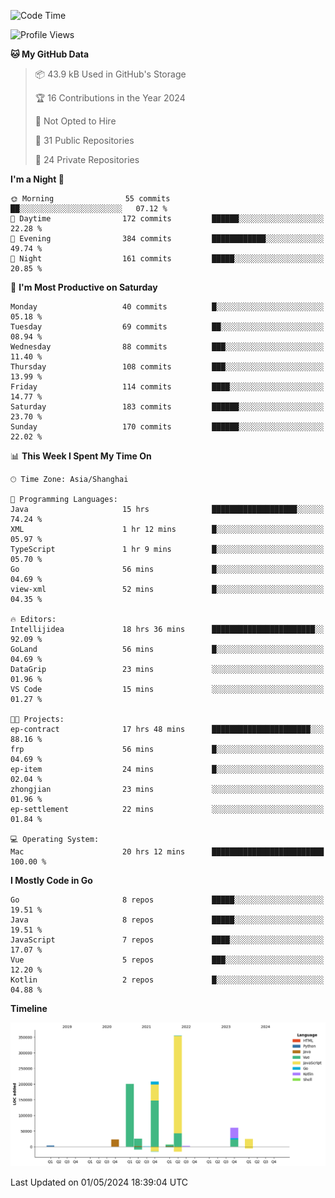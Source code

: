 <!--START_SECTION:waka-->
![Code Time](http://img.shields.io/badge/Code%20Time-2%2C341%20hrs%2046%20mins-blue)

![Profile Views](http://img.shields.io/badge/Profile%20Views-1-blue)

**🐱 My GitHub Data** 

> 📦 43.9 kB Used in GitHub's Storage 
 > 
> 🏆 16 Contributions in the Year 2024
 > 
> 🚫 Not Opted to Hire
 > 
> 📜 31 Public Repositories 
 > 
> 🔑 24 Private Repositories 
 > 
**I'm a Night 🦉** 

```text
🌞 Morning                55 commits          ██░░░░░░░░░░░░░░░░░░░░░░░   07.12 % 
🌆 Daytime                172 commits         ██████░░░░░░░░░░░░░░░░░░░   22.28 % 
🌃 Evening                384 commits         ████████████░░░░░░░░░░░░░   49.74 % 
🌙 Night                  161 commits         █████░░░░░░░░░░░░░░░░░░░░   20.85 % 
```
📅 **I'm Most Productive on Saturday** 

```text
Monday                   40 commits          █░░░░░░░░░░░░░░░░░░░░░░░░   05.18 % 
Tuesday                  69 commits          ██░░░░░░░░░░░░░░░░░░░░░░░   08.94 % 
Wednesday                88 commits          ███░░░░░░░░░░░░░░░░░░░░░░   11.40 % 
Thursday                 108 commits         ███░░░░░░░░░░░░░░░░░░░░░░   13.99 % 
Friday                   114 commits         ████░░░░░░░░░░░░░░░░░░░░░   14.77 % 
Saturday                 183 commits         ██████░░░░░░░░░░░░░░░░░░░   23.70 % 
Sunday                   170 commits         ██████░░░░░░░░░░░░░░░░░░░   22.02 % 
```


📊 **This Week I Spent My Time On** 

```text
🕑︎ Time Zone: Asia/Shanghai

💬 Programming Languages: 
Java                     15 hrs              ███████████████████░░░░░░   74.24 % 
XML                      1 hr 12 mins        █░░░░░░░░░░░░░░░░░░░░░░░░   05.97 % 
TypeScript               1 hr 9 mins         █░░░░░░░░░░░░░░░░░░░░░░░░   05.70 % 
Go                       56 mins             █░░░░░░░░░░░░░░░░░░░░░░░░   04.69 % 
view-xml                 52 mins             █░░░░░░░░░░░░░░░░░░░░░░░░   04.35 % 

🔥 Editors: 
Intellijidea             18 hrs 36 mins      ███████████████████████░░   92.09 % 
GoLand                   56 mins             █░░░░░░░░░░░░░░░░░░░░░░░░   04.69 % 
DataGrip                 23 mins             ░░░░░░░░░░░░░░░░░░░░░░░░░   01.96 % 
VS Code                  15 mins             ░░░░░░░░░░░░░░░░░░░░░░░░░   01.27 % 

🐱‍💻 Projects: 
ep-contract              17 hrs 48 mins      ██████████████████████░░░   88.16 % 
frp                      56 mins             █░░░░░░░░░░░░░░░░░░░░░░░░   04.69 % 
ep-item                  24 mins             █░░░░░░░░░░░░░░░░░░░░░░░░   02.04 % 
zhongjian                23 mins             ░░░░░░░░░░░░░░░░░░░░░░░░░   01.96 % 
ep-settlement            22 mins             ░░░░░░░░░░░░░░░░░░░░░░░░░   01.84 % 

💻 Operating System: 
Mac                      20 hrs 12 mins      █████████████████████████   100.00 % 
```

**I Mostly Code in Go** 

```text
Go                       8 repos             █████░░░░░░░░░░░░░░░░░░░░   19.51 % 
Java                     8 repos             █████░░░░░░░░░░░░░░░░░░░░   19.51 % 
JavaScript               7 repos             ████░░░░░░░░░░░░░░░░░░░░░   17.07 % 
Vue                      5 repos             ███░░░░░░░░░░░░░░░░░░░░░░   12.20 % 
Kotlin                   2 repos             █░░░░░░░░░░░░░░░░░░░░░░░░   04.88 % 
```



**Timeline**

![Lines of Code chart](https://raw.githubusercontent.com/youtiaoguagua/youtiaoguagua/master/assets/bar_graph.png)


 Last Updated on 01/05/2024 18:39:04 UTC
<!--END_SECTION:waka-->